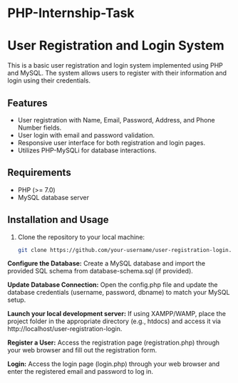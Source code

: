 # PHP-Internship-Task
# User Registration and Login System

This is a basic user registration and login system implemented using PHP and MySQL. The system allows users to register with their information and login using their credentials.

## Features

- User registration with Name, Email, Password, Address, and Phone Number fields.
- User login with email and password validation.
- Responsive user interface for both registration and login pages.
- Utilizes PHP-MySQLi for database interactions.

## Requirements

- PHP (>= 7.0)
- MySQL database server

## Installation and Usage

1. Clone the repository to your local machine:

   ```bash
   git clone https://github.com/your-username/user-registration-login.git


**Configure the Database:**
Create a MySQL database and import the provided SQL schema from database-schema.sql (if provided).

**Update Database Connection:**
Open the config.php file and update the database credentials (username, password, dbname) to match your MySQL setup.


**Launch your local development server:**
If using XAMPP/WAMP, place the project folder in the appropriate directory (e.g., htdocs) and access it via http://localhost/user-registration-login.

**Register a User:**
Access the registration page (registration.php) through your web browser and fill out the registration form.

**Login:**
Access the login page (login.php) through your web browser and enter the registered email and password to log in.
